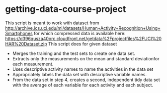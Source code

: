 # getting-data-course-project

This script is meant to work with dataset from
http://archive.ics.uci.edu/ml/datasets/Human+Activity+Recognition+Using+Smartphones 
for which compressed data is available here:
https://d396qusza40orc.cloudfront.net/getdata%2Fprojectfiles%2FUCI%20HAR%20Dataset.zip 
This script does for given dataset
-  Merges the training and the test sets to create one data set.
-  Extracts only the measurements on the mean and standard deviationfor each measurement. 
-  Uses descriptive activity names to name the activities in the data set
-  Appropriately labels the data set with descriptive variable names. 
- From the data set in step 4, creates a second, independent tidy data set with the average of each variable for each activity and each subject.
